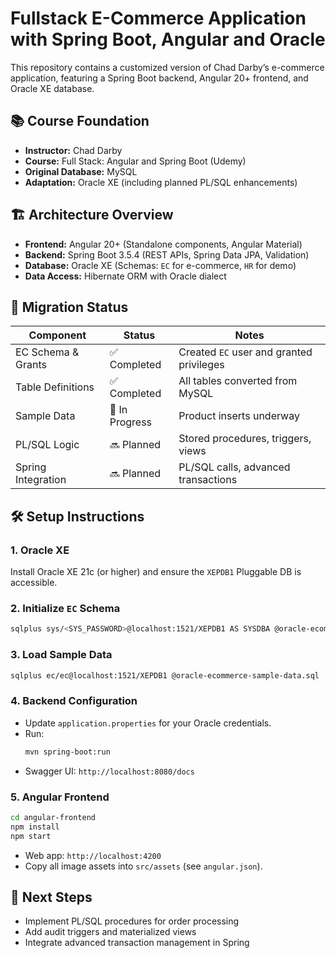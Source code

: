 # Fullstack E-Commerce Application with Spring Boot, Angular and Oracle

This repository contains a customized version of Chad Darby’s e-commerce application, featuring a Spring Boot backend, Angular 20+ frontend, and Oracle XE database.

## 📚 Course Foundation

- **Instructor:** Chad Darby
- **Course:** Full Stack: Angular and Spring Boot (Udemy)
- **Original Database:** MySQL
- **Adaptation:** Oracle XE (including planned PL/SQL enhancements)

## 🏗️ Architecture Overview

- **Frontend:** Angular 20+ (Standalone components, Angular Material)
- **Backend:** Spring Boot 3.5.4 (REST APIs, Spring Data JPA, Validation)
- **Database:** Oracle XE (Schemas: `EC` for e-commerce, `HR` for demo)
- **Data Access:** Hibernate ORM with Oracle dialect

## 🔄 Migration Status

| Component          | Status         | Notes                                    |
| ------------------ | -------------- | ---------------------------------------- |
| EC Schema & Grants | ✅ Completed    | Created `EC` user and granted privileges |
| Table Definitions  | ✅ Completed    | All tables converted from MySQL          |
| Sample Data        | 🔶 In Progress | Product inserts underway                 |
| PL/SQL Logic       | 🔜 Planned     | Stored procedures, triggers, views       |
| Spring Integration | 🔜 Planned     | PL/SQL calls, advanced transactions      |

## 🛠️ Setup Instructions

### 1. Oracle XE

Install Oracle XE 21c (or higher) and ensure the `XEPDB1` Pluggable DB is accessible.

### 2. Initialize `EC` Schema

```bash
sqlplus sys/<SYS_PASSWORD>@localhost:1521/XEPDB1 AS SYSDBA @oracle-ecommerce-ec-setup.sql
```

### 3. Load Sample Data

```bash
sqlplus ec/ec@localhost:1521/XEPDB1 @oracle-ecommerce-sample-data.sql
```

### 4. Backend Configuration

- Update `application.properties` for your Oracle credentials.
- Run:
  ```bash
  mvn spring-boot:run
  ```
- Swagger UI: `http://localhost:8080/docs`

### 5. Angular Frontend

```bash
cd angular-frontend
npm install
npm start
```

- Web app: `http://localhost:4200`
- Copy all image assets into `src/assets` (see `angular.json`).

## 🔮 Next Steps

- Implement PL/SQL procedures for order processing
- Add audit triggers and materialized views
- Integrate advanced transaction management in Spring
